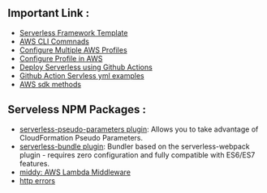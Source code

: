 ## Important Link :

- [Serverless Framework Template](https://github.com/codingly-io/sls-base)
- [AWS CLI Commnads](https://docs.aws.amazon.com/cli/latest/reference/configure/list.html)
- [Configure Multiple AWS Profiles](https://serverless-stack.com/chapters/configure-multiple-aws-profiles.html)
- [Configure Profile in AWS](https://docs.aws.amazon.com/cli/latest/userguide/cli-configure-quickstart.html#cli-configure-quickstart-profiles)
- [Deploy Serverless using Github Actions](https://dev.to/maxkostinevich/how-to-deploy-serverless-applications-using-github-actions-34a)
- [Github Action Servless yml examples](https://gist.github.com/maxkostinevich/9672966565aeb749d41e49673be4e7fa)
- [AWS sdk methods](https://docs.aws.amazon.com/AWSJavaScriptSDK/latest/AWS/DynamoDB/DocumentClient.html)

## Serveless NPM Packages :

- [serverless-pseudo-parameters plugin](https://www.npmjs.com/package/serverless-pseudo-parameters): Allows you to take advantage of CloudFormation Pseudo Parameters.
- [serverless-bundle plugin](https://www.npmjs.com/package/serverless-pseudo-parameters): Bundler based on the serverless-webpack plugin - requires zero configuration and fully compatible with ES6/ES7 features.
- [middy: AWS Lambda Middleware](https://github.com/middyjs/middy)
- [http errors](https://github.com/jshttp/http-errors#readme)
